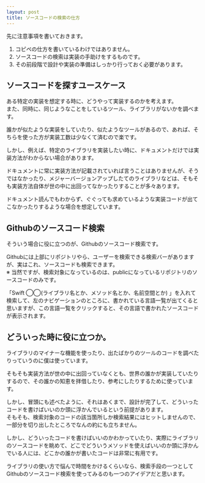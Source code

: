 ```yaml
---
layout: post
title: ソースコードの検索の仕方
---
```


先に注意事項を書いておきます。

1. コピペの仕方を書いているわけではありません。
2. ソースコードの検索は実装の手助けをするものです。
3. その前段階で設計や実装の準備はしっかり行っておく必要があります。

## ソースコードを探すユースケース

ある特定の実装を想定する時に、どうやって実装するのかを考えます。  
また、同時に、同じようなことをしているツール、ライブラリがないかを調べます。  

誰かが似たような実装をしていたり、似たようなツールがあるので、あれば、そちらを使った方が実装工数は少なくて済むので楽です。  

しかし、例えば、特定のライブラリを実装したい時に、ドキュメントだけでは実装方法がわからない場合があります。  

ドキュメントに常に実装方法が記載されていれば言うことはありませんが、そうではなかったり、メジャーバージョンアップしたてのライブラリなどは、そもそも実装方法自体が世の中に出回ってなかったりすることが多々あります。  

ドキュメント読んでもわからず、ぐぐっても求めているような実装コードが出てこなかったりするような場合を想定しています。

## Githubのソースコード検索

そういう場合に役に立つのが、Githubのソースコード検索です。  

Githubには上部にリポジトリやら、ユーザーを検索できる検索バーがありますが、実はこれ、ソースコードも検索できます。  
※ 当然ですが、検索対象になっているのは、publicになっているリポジトリのソースコードのみです。

「Swift ◯◯(ライブラリ名とか、メソッド名とか、名前空間とか) 」を入れて検索して、左のナビゲーションのところに、書かれている言語一覧が出てくると思いますが、この言語一覧をクリックすると、その言語で書かれたソースコードが表示されます。

## どういった時に役に立つか。

ライブラリのマイナーな機能を使ったり、出たばかりのツールのコードを調べたりっていうのに僕は使っています。  

そもそも実装方法が世の中に出回っていなくとも、世界の誰かが実装していたりするので、その誰かの知恵を拝借したり、参考にしたりするために使っています。

しかし、冒頭にも述べたように、それはあくまで、設計が完了して、どういったコードを書けばいいのか頭に浮かんでいるという前提があります。  
そもそも、検索対象のコードの該当箇所しか検索結果にはヒットしませんので、一部分を切り出したところでなんの約にも立ちません。  

しかし、どういったコードを書けばいいのかわかっていたり、実際にライブラリのソースコードを眺めて、どこでどういうメソッドを使えばいいのか頭に浮かんでいる人には、どこかの誰かが書いたコードは非常に有用です。

ライブラリの使い方で悩んで時間をかけるくらいなら、検索手段の一つとしてGithubのソースコード検索を使ってみるのも一つのアイデアだと思います。
